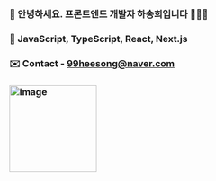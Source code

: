 ### 🌹 안녕하세요. 프론트엔드 개발자 하송희입니다 👩🏻‍💻
### 💛 JavaScript, TypeScript, React, Next.js
### ✉️ Contact - 99heesong@naver.com
### <a href="https://velog.io/@99heesong"><img width="155" alt="image" src="https://github.com/user-attachments/assets/886d460c-e13b-4219-81dd-910c0b6de9a2"></a>

